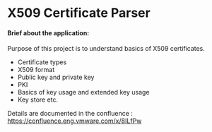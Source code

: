 #  X509 Certificate Parser

#### Brief about the application:
Purpose of this project is to understand basics of X509 certificates. 
- Certificate types 
- X509 format 
- Public key and private key
- PKI 
- Basics of key usage and extended key usage 
- Key store etc. 

Details are documented in the confluence : https://confluence.eng.vmware.com/x/8ILfPw
